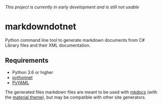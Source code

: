 *This project is currently in early development and is still not usable*
# markdowndotnet
Python command line tool to generate markdown documents from C# Library files and their XML documentation.

## Requirements
* Python 3.6 or higher
* [pythonnet](https://github.com/pythonnet/pythonnet)
* [PyYAML](https://github.com/yaml/pyyaml)


The generated files markdown files are meant to be used with [mkdocs](https://github.com/mkdocs/mkdocs) 
(with the [material theme](https://github.com/squidfunk/mkdocs-material)), but may be compatible with other site generators.